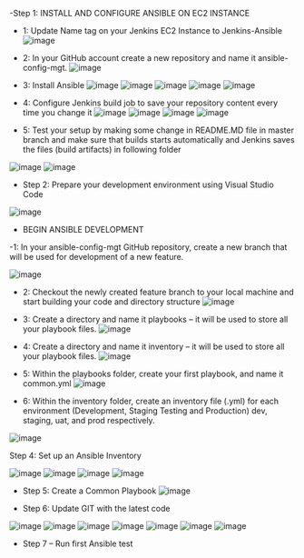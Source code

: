 -Step 1:   INSTALL AND CONFIGURE ANSIBLE ON EC2 INSTANCE


- 1:  Update Name tag on your Jenkins EC2 Instance to Jenkins-Ansible
![image](https://user-images.githubusercontent.com/94152732/176484201-10ba5fff-e40d-4697-b166-0297f4d479fc.png)

- 2: In your GitHub account create a new repository and name it ansible-config-mgt.
![image](https://user-images.githubusercontent.com/94152732/176485237-2015723b-ef24-4a36-a239-8a947997c8eb.png)

- 3: Install Ansible
![image](https://user-images.githubusercontent.com/94152732/176486466-855460ef-9118-4e23-b2c7-37cf667244fe.png)
![image](https://user-images.githubusercontent.com/94152732/176486644-bc9c4893-51d4-4421-a75d-d2d0e4919090.png)
![image](https://user-images.githubusercontent.com/94152732/176486802-60d1a6b6-ddaf-47b6-b390-9b5abffcdf85.png)
![image](https://user-images.githubusercontent.com/94152732/176486988-4c843ebb-4dc1-4671-bba7-3b977559ff02.png)
![image](https://user-images.githubusercontent.com/94152732/176493970-6839eee9-95ad-4923-b42b-120d83655fc2.png)

- 4: Configure Jenkins build job to save your repository content every time you change it 
![image](https://user-images.githubusercontent.com/94152732/176494218-c2012c01-ba91-4b1d-bb10-c89ef6033359.png)
![image](https://user-images.githubusercontent.com/94152732/176494961-232f05ab-dccd-45d5-b7fa-ea7c3311a1ba.png)
![image](https://user-images.githubusercontent.com/94152732/176496142-39b1deb2-5f47-4442-8507-366860ffd76f.png)
![image](https://user-images.githubusercontent.com/94152732/176509505-895ea985-0959-4473-99a0-cfa69659e913.png)

- 5: Test your setup by making some change in README.MD file in master branch and make sure that builds starts automatically and Jenkins saves the files (build artifacts) in following folder

![image](https://user-images.githubusercontent.com/94152732/176509894-0c97c569-e928-45dd-94d7-d8e83efee348.png)
![image](https://user-images.githubusercontent.com/94152732/176510888-9ebe8699-af6f-4107-8b54-f0be91fbc2da.png)


- Step 2: Prepare your development environment using Visual Studio Code

![image](https://user-images.githubusercontent.com/94152732/176511447-438d00a4-6720-4131-9e0f-3f43728d5fa8.png)

- BEGIN ANSIBLE DEVELOPMENT




-1: In your ansible-config-mgt GitHub repository, create a new branch that will be used for development of a new feature.

![image](https://user-images.githubusercontent.com/94152732/176514537-1a381aa3-569d-4b3d-8ca4-5e786c9f3f19.png)

- 2: Checkout the newly created feature branch to your local machine and start building your code and directory structure
![image](https://user-images.githubusercontent.com/94152732/176517944-bf10b4a8-b76b-4446-bbb2-bd6747367f2e.png)


- 3: Create a directory and name it playbooks – it will be used to store all your playbook files.
![image](https://user-images.githubusercontent.com/94152732/176518279-8b355c1a-f1d3-43b7-ab84-6ce1ceeea281.png)


- 4: Create a directory and name it inventory – it will be used to store all your playbook files.
![image](https://user-images.githubusercontent.com/94152732/176518311-11a6c5a9-d520-450d-b5cc-5987a84734f4.png)

- 5: Within the playbooks folder, create your first playbook, and name it common.yml
![image](https://user-images.githubusercontent.com/94152732/176518594-16623ae5-0ba5-4edb-b595-7a91f2990cda.png)

- 6: Within the inventory folder, create an inventory file (.yml) for each environment (Development, Staging Testing and Production) dev, staging, uat, and prod respectively.

![image](https://user-images.githubusercontent.com/94152732/176519014-995d7a04-3aad-4a64-988b-647fa1c0c7d5.png)

Step 4: Set up an Ansible Inventory

![image](https://user-images.githubusercontent.com/94152732/176530007-45623e3e-e16f-46b3-a123-24c3260d9f27.png)
![image](https://user-images.githubusercontent.com/94152732/176531714-92d00092-d8bf-4423-bd84-f18aa38bd02d.png)
![image](https://user-images.githubusercontent.com/94152732/176533516-8d5680d6-02d3-4807-b4a8-e9d059643c7f.png)
![image](https://user-images.githubusercontent.com/94152732/176535085-eb355d81-47b8-4fdd-9fae-b462074e08f9.png)


- Step 5: Create a Common Playbook
![image](https://user-images.githubusercontent.com/94152732/176536508-aa23e75f-b91c-44b0-97a9-3bae6df4f50a.png)

- Step 6: Update GIT with the latest code

![image](https://user-images.githubusercontent.com/94152732/176540372-e2b70ca6-20e9-4a19-a7f1-c02d90d532de.png)
![image](https://user-images.githubusercontent.com/94152732/176541570-6e792a34-1ddf-495c-ab1f-de56e3fb63b6.png)
![image](https://user-images.githubusercontent.com/94152732/176543348-09e15967-936b-4ee3-bb27-50d4f9391497.png)
![image](https://user-images.githubusercontent.com/94152732/176543561-00f72f5b-b425-4972-bfd5-3cd3b0dfb499.png)
![image](https://user-images.githubusercontent.com/94152732/176543713-9eb2be4d-60c1-470a-b0c8-637b6a0ea53b.png)
![image](https://user-images.githubusercontent.com/94152732/176544120-579894db-d135-42fc-8837-b25db314269a.png)
![image](https://user-images.githubusercontent.com/94152732/176544590-34665a94-ca57-4c3f-9ccb-36be8dd57162.png)


- Step 7 – Run first Ansible test




